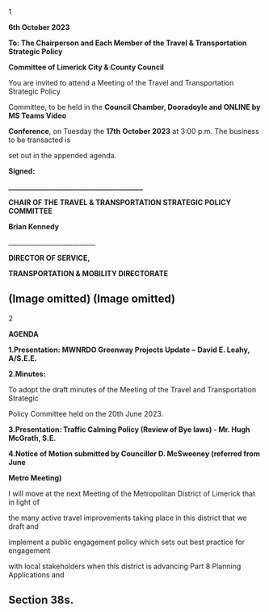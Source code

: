 1

**6th October 2023**

**To: The Chairperson and Each Member of the Travel & Transportation Strategic Policy**

**Committee of Limerick City & County Council**

You are invited to attend a Meeting of the Travel and Transportation Strategic Policy

Committee, to be held in the **Council Chamber, Dooradoyle and ONLINE by MS Teams Video**

**Conference**, on Tuesday the **17th** **October 2023** at 3:00 p.m. The business to be transacted is

set out in the appended agenda.

**Signed:**

**\_\_\_\_\_\_\_\_\_\_\_\_\_\_\_\_\_\_\_\_\_\_\_\_\_\_\_\_\_\_\_\_\_\_\_\_\_\_\_\_**

**CHAIR OF THE TRAVEL & TRANSPORTATION STRATEGIC POLICY COMMITTEE**

**Brian Kennedy**

\_\_\_\_\_\_\_\_\_\_\_\_\_\_\_\_\_\_\_\_\_\_\_\_\_\_\_

**DIRECTOR OF SERVICE,**

**TRANSPORTATION & MOBILITY DIRECTORATE**

(Image omitted)
(Image omitted)
---
2

**AGENDA**

**1.Presentation: MWNRDO Greenway Projects Update** **–** **David E. Leahy, A/S.E.E.**

**2.Minutes:**

To adopt the draft minutes of the Meeting of the Travel and Transportation Strategic

Policy Committee held on the 20th June 2023.

**3.Presentation: Traffic Calming Policy (Review of Bye laws) - Mr. Hugh McGrath, S.E.**

**4.Notice of Motion submitted by Councillor D. McSweeney (referred from June**

**Metro Meeting)**

I will move at the next Meeting of the Metropolitan District of Limerick that in light of

the many active travel improvements taking place in this district that we draft and

implement a public engagement policy which sets out best practice for engagement

with local stakeholders when this district is advancing Part 8 Planning Applications and

Section 38s.
---
